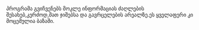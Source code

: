 პროგრამა გვიჩვენებს მოკლე ინფორმაციას ძაღლების შესახებ,კერძოდ,მათ ჯიშებსა და გავრცელების არეალზე.ეს ყველაფერი კი მოცემულია ბაზაში.

